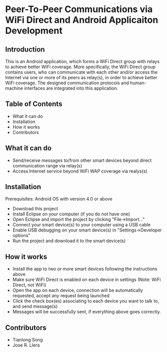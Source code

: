 Peer-To-Peer Communications via WiFi Direct and Android Applicaiton Development
=================

## Introduction
This is an Android application, which forms a WiFi Direct group with relays to achieve better WiFi coverage. More specifically, the WiFi Direct group contains users, who can communicate with each other and/or access the Internet via one or more of its peers as relay(s), in order to achieve better WiFi coverage. The designed communication protocols and human-machine interfaces are integrated into this application.

## Table of Contents
* What it can do
* Installation
* How it works
* Contributors

## What it can do
* Send/receive messages to/from other smart devices beyond direct communication range via relay(s)
* Access Internet service beyond WiFi WAP coverage via realys(s)

## Installation
Prerequisites: Android OS with version 4.0 or above
* Download this project
* Install Eclipse on your computer (if you do not have one) 
* Open Eclipse and import the project by clicking "File->Import..."
* Connect your smart device(s) to your computer using a USB cable
* Enable USB debugging on your smart device(s) in "Settings->Developer options"
* Run the project and download it to the smart device(s)

## How it works
* Install the app to two or more smart devices following the instructions above
* Make sure WiFi Direct is enabled on each device in settings (Note: WiFi Direct, not WiFi)
* Open the app on each device, connection will be automatically requested, accept any request being launched
* Click the check box(es) associating to each device you want to talk to, and send message(s)
* Messages will be successfully sent, if everything above goes correctly.

## Contributors
* Tianlong Song
* Jose R. Llera
